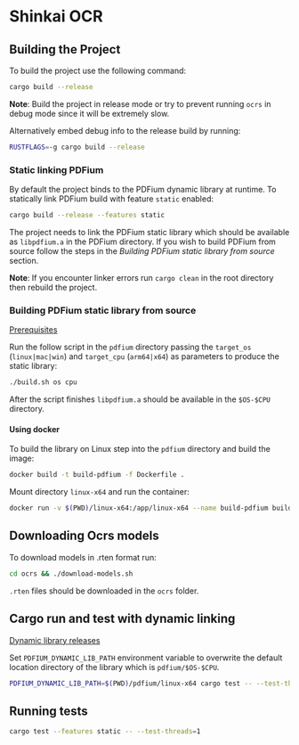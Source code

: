 # Shinkai OCR

## Building the Project

To build the project use the following command:

```sh
cargo build --release
```

**Note**: Build the project in release mode or try to prevent running `ocrs` in debug mode since it will be extremely slow.

Alternatively embed debug info to the release build by running:

```sh
RUSTFLAGS=-g cargo build --release
```

### Static linking PDFium

By default the project binds to the PDFium dynamic library at runtime. To statically link PDFium build with feature `static` enabled:

```sh
cargo build --release --features static
```

The project needs to link the PDFium static library which should be available as `libpdfium.a` in the PDFium directory. If you wish to build PDFium from source follow the steps in the *Building PDFium static library from source* section.

**Note**: If you encounter linker errors run `cargo clean` in the root directory then rebuild the project.

### Building PDFium static library from source

[Prerequisites](https://pdfium.googlesource.com/pdfium/)

Run the follow script in the `pdfium` directory passing the `target_os` (`linux|mac|win`) and `target_cpu` (`arm64|x64`) as parameters to produce the static library:

```sh
./build.sh os cpu
```

After the script finishes `libpdfium.a` should be available in the `$OS-$CPU` directory.

#### Using docker

To build the library on Linux step into the `pdfium` directory and build the image:

```sh
docker build -t build-pdfium -f Dockerfile .
```

Mount directory `linux-x64` and run the container:

```sh
docker run -v $(PWD)/linux-x64:/app/linux-x64 --name build-pdfium build-pdfium
```

## Downloading Ocrs models

To download models in .rten format run:

```sh
cd ocrs && ./download-models.sh
```

`.rten` files should be downloaded in the `ocrs` folder.

## Cargo run and test with dynamic linking

[Dynamic library releases](https://github.com/bblanchon/pdfium-binaries/releases)

Set `PDFIUM_DYNAMIC_LIB_PATH` environment variable to overwrite the default location directory of the library which is `pdfium/$OS-$CPU`.

```sh
PDFIUM_DYNAMIC_LIB_PATH=$(PWD)/pdfium/linux-x64 cargo test -- --test-threads=1
```

## Running tests

```sh
cargo test --features static -- --test-threads=1
```
